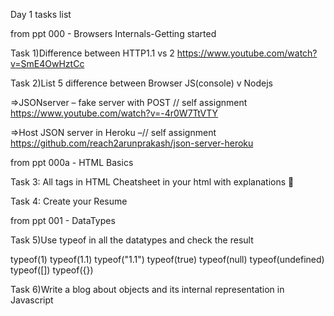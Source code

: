 Day 1 tasks list

from ppt 000 - Browsers Internals-Getting started

Task 1)Difference between HTTP1.1 vs 2
https://www.youtube.com/watch?v=SmE4OwHztCc

Task 2)List 5 difference between Browser JS(console) v Nodejs

=>JSONserver – fake server with POST // self assignment
https://www.youtube.com/watch?v=-4r0W7TtVTY 

=>Host JSON server in Heroku –// self assignment
https://github.com/reach2arunprakash/json-server-heroku

from ppt 000a - HTML Basics

Task 3: All tags in HTML Cheatsheet in your html with explanations    

Task 4: Create your Resume

from ppt 001 - DataTypes

Task 5)Use typeof in all the datatypes and check the result

typeof(1)
typeof(1.1)
typeof("1.1")
typeof(true)
typeof(null)
typeof(undefined)
typeof([])
typeof({})

Task 6)Write a blog about objects and its internal representation in Javascript
